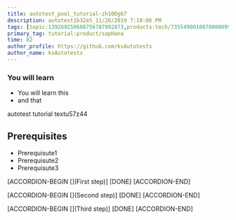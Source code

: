 ```yaml
---
title: autotest_pool_tutorial-zh10Dg67
description: autotest1b32e5_11/26/2019 7:18:06 PM
tags: [topic:139269250608756787992873,products:tech/73554900100700000996,tutorial:experience/advanced]
primary_tag: tutorial:product/sapHana
time: 82
author_profile: https://github.com/ksAutotests
author_name: ksAutotests
---
```

### You will learn
- You will learn this
- and that

autotest tutorial textu57z44

## Prerequisites
- Prerequisute1
- Prerequisute2
- Prerequisute3

[ACCORDION-BEGIN [](First step)]
[DONE]
[ACCORDION-END]

[ACCORDION-BEGIN [](Second step)]
[DONE]
[ACCORDION-END]

[ACCORDION-BEGIN [](Third step)]
[DONE]
[ACCORDION-END]

